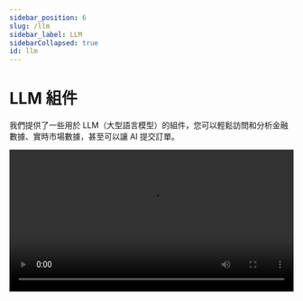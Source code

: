 ```yaml
---
sidebar_position: 6
slug: /llm
sidebar_label: LLM
sidebarCollapsed: true
id: llm
---
```


# LLM 組件

我們提供了一些用於 LLM（大型語言模型）的組件，您可以輕鬆訪問和分析金融數據、實時市場數據，甚至可以讓 AI 提交訂單。

<video src="https://pub.lbkrs.com/files/202503/SGozJNWBfYpta73i/longport-mcp.mp4" width="100%" autoplay loop controls  />

是的，您可以通過 LongPort OpenAPI 使用我們的 LLM 組件，今天就開始吧！

## LLMs 文本

OpenAPI 文件遵循 [LLMs 文本](https://llmstxt.org/) 提供 [llms.txt](https://open.longportapp.com/llms.txt) 以及每個文件的 Markdown 文件，基於這個 LLMs 文本，你可以為 AI 提供 LongPort OpenAPI 完整的文件字典作為 AI 輔助生成開發的參考信息，這樣 AI 能生成出來的代碼可以更準確。

- [https://open.longportapp.com/llms.txt](https://open.longportapp.com/llms.txt) - 大約 2104 個 token。

我們的每個文件也都提供 Markdown 格式，當您訪問它們時，只需在 URL 後添加 `.md` 後綴。

例如：

- https://open.longportapp.com/docs/getting-started.md
- https://open.longportapp.com/docs/quote/pull/static.md

### 演示

<video src="https://assets.lbctrl.com/uploads/ba6e849f-543d-4cb2-a6de-b0405124acb5/92fcb37035f4cc6fea390f63d18da7b5.mp4" width="100%" autoplay loop controls  />

### Cursor 內使用

打開 Cursor，打開命令面板（`Command + Shift + P`）搜索並選擇 **Add New Custom Docs**，並在出來的對話框中輸入 LongPort OpenAPI 的 LLMs Text 地址：

```
https://open.longportapp.com/llms.txt
```

添加成功後，Cursor Settings 裡面會是這樣：

<img src="https://assets.lbctrl.com/uploads/5d5d037f-d8fb-42ed-aa5e-6c59bd65d066/scr-20250423-qrgl.png" />

接下來你可以在 AI 的會話中，**@Add Context** 的 `docs` 菜單下選擇剛才添加的 Docs，這樣接下來與 AI 的會話中，AI 將會使用這些文件作為上下文。

<img src="https://assets.lbctrl.com/uploads/4c3c37d5-ead7-4854-8c8d-e8e77cdcd967/scr-20250423-qoxl.png" />

## MCP

我們正在為 LongPort OpenAPI 構建 [MCP](https://modelcontextprotocol.io/) 實現（基於我們的 SDK），您可以在支持 [MCP](https://modelcontextprotocol.io/) 的每個平台上使用它。

並且在我們的 GitHub 組織中也是開源的。

[https://github.com/longportapp/openapi](https://github.com/longportapp/openapi/tree/main/mcp)

### 安裝

開始之前閱讀 [快速開始](/docs/getting-started) 並獲得您的 `LONGPORT_APP_KEY`、`LONGPORT_APP_SECRET` 和 `LONGPORT_ACCESS_TOKEN`。

#### macOS 或 Linux

你可以在“終端”下面運行下面的腳本來直接安裝：

```bash
curl -sSL https://raw.githubusercontent.com/longportapp/openapi/refs/heads/main/mcp/install | bash
```

腳本執行完後，`longport-mcp` 將會安裝到 `/usr/local/bin/` 目錄下，運行下面的命令驗證是否正確：

```bash
longport-mcp -h
```

#### Windows

請訪問 [https://github.com/longportapp/openapi/releases](https://github.com/longportapp/openapi/releases) 下載 `longport-mcp-x86_64-pc-windows-msvc.zip` 並解壓獲得 `longport-mcp.exe`。

### 示例提示

完成伺服器設置並連接後，您可以與 AI 進行以下對話：

- AAPL 和 TSLA 股票的當前價格是多少？
- 特斯拉在過去一個月的表現如何？
- 查一下港股、美股主要指數的最新行情數據。
- 查一下 TSLA 和 AAPL 在過去一年的股票價格歷史。
- 比較 TSLA、AAPL 和 NVDA 在過去 3 個月的表現。
- 為我持有的股票生成投資組合表現圖表，並返回數據表和餅圖（直接返回結果，不要生成代碼）。
- 檢查我持有股票的最新價格，如果下跌/上漲超過 3%，以市場價格賣出（如果下跌）或買入（如果上漲）三分之一。

### Cursor 內使用

打開命令面板（`Command + Shift + P`），選擇 **Cursor Settings** 進入 Cursor Settings 界面，並選擇 **MCP Servers** 點擊 **Add new global MCP server** 按鈕。

在打開的 `mcp.json` 文件中增加下面的內容，請替換 `your-app-key`、`your-app-secret` 和 `your-access-token` 為您的實際值：

```json
{
  "mcpServers": {
    "longport-mcp": {
      "command": "/usr/local/bin/longport-mcp",
      "env": {
        "LONGPORT_APP_KEY": "your-app-key",
        "LONGPORT_APP_SECRET": "your-app-secret",
        "LONGPORT_ACCESS_TOKEN": "your-access-token"
      }
    }
  }
}
```

效果演示:

<img src="https://assets.lbctrl.com/uploads/415db9a3-a5e7-4610-87d7-75cf7146c706/scr-20250423-menf.png" />

### Cherry Studio 配置

在這一部分，我們將向您展示如何在您的 AI 聊天中配置 LongPort MCP（截圖使用了 [Cherry Studio](https://cherry-ai.com/)）。

**使用 STDIO 模式：**

確保您已經配置了環境變量並在系統中安裝了 `longport-mcp` 命令行工具。

![](https://pub.lbkrs.com/files/202503/QRuojGfGL1Lay7rs/SCR-20250331-jajy.png)

**使用 SSE 模式：**

您必須先啟動 SSE 服務器，可以使用以下命令：

```bash
longport-mcp --sse
```

然後配置您的 AI 聊天使用 `http://localhost:8000`。

![](https://pub.lbkrs.com/files/202503/PhUVovCsMqD2w2rL/SCR-20250319-snro.png)

